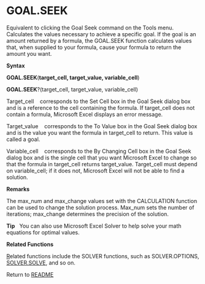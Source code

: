 # GOAL.SEEK

Equivalent to clicking the Goal Seek command on the Tools menu.
Calculates the values necessary to achieve a specific goal. If the goal
is an amount returned by a formula, the GOAL.SEEK function calculates
values that, when supplied to your formula, cause your formula to return
the amount you want.

**Syntax**

**GOAL.SEEK**(**target\_cell, target\_value, variable\_cell**)

**GOAL.SEEK**?(target\_cell, target\_value, variable\_cell)

Target\_cell&nbsp;&nbsp;&nbsp;&nbsp;corresponds to the Set Cell box in
the Goal Seek dialog box and is a reference to the cell containing the
formula. If target\_cell does not contain a formula, Microsoft Excel
displays an error message.

Target\_value&nbsp;&nbsp;&nbsp;&nbsp;corresponds to the To Value box in
the Goal Seek dialog box and is the value you want the formula in
target\_cell to return. This value is called a goal.

Variable\_cell&nbsp;&nbsp;&nbsp;&nbsp;corresponds to the By Changing
Cell box in the Goal Seek dialog box and is the single cell that you
want Microsoft Excel to change so that the formula in target\_cell
returns target\_value. Target\_cell must depend on variable\_cell; if it
does not, Microsoft Excel will not be able to find a solution.

**Remarks**

The max\_num and max\_change values set with the CALCULATION function
can be used to change the solution process. Max\_num sets the number of
iterations; max\_change determines the precision of the solution.

**Tip**&nbsp;&nbsp;&nbsp;You can also use Microsoft Excel Solver to help
solve your math equations for optimal values.

**Related Functions**

[R](R.md)elated functions include the SOLVER functions, such as SOLVER.OPTIONS,
[SOLVER.SOLVE](SOLVER.SOLVE.md), and so on.



Return to [README](README.md#G)

